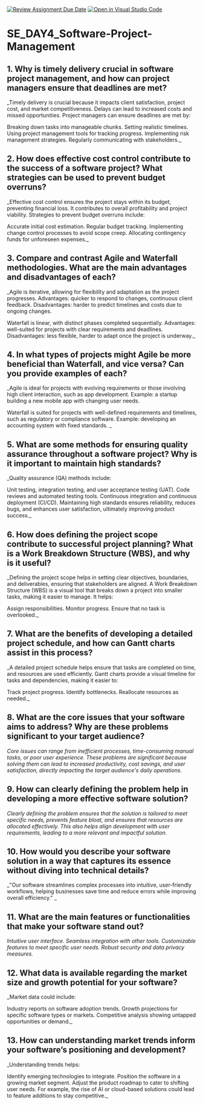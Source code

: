 [![Review Assignment Due Date](https://classroom.github.com/assets/deadline-readme-button-22041afd0340ce965d47ae6ef1cefeee28c7c493a6346c4f15d667ab976d596c.svg)](https://classroom.github.com/a/9pw6JKcu)
[![Open in Visual Studio Code](https://classroom.github.com/assets/open-in-vscode-2e0aaae1b6195c2367325f4f02e2d04e9abb55f0b24a779b69b11b9e10269abc.svg)](https://classroom.github.com/online_ide?assignment_repo_id=16257646&assignment_repo_type=AssignmentRepo)
# SE_DAY4_Software-Project-Management
## 1. Why is timely delivery crucial in software project management, and how can project managers ensure that deadlines are met?

_Timely delivery is crucial because it impacts client satisfaction, project cost, and market competitiveness. Delays can lead to increased costs and missed opportunities. Project managers can ensure deadlines are met by:

Breaking down tasks into manageable chunks.
Setting realistic timelines.
Using project management tools for tracking progress.
Implementing risk management strategies.
Regularly communicating with stakeholders._

## 2. How does effective cost control contribute to the success of a software project? What strategies can be used to prevent budget overruns?

_Effective cost control ensures the project stays within its budget, preventing financial loss. It contributes to overall profitability and project viability. Strategies to prevent budget overruns include:

Accurate initial cost estimation.
Regular budget tracking.
Implementing change control processes to avoid scope creep.
Allocating contingency funds for unforeseen expenses._

## 3. Compare and contrast Agile and Waterfall methodologies. What are the main advantages and disadvantages of each?

_Agile is iterative, allowing for flexibility and adaptation as the project progresses. Advantages: quicker to respond to changes, continuous client feedback. Disadvantages: harder to predict timelines and costs due to ongoing changes.

Waterfall is linear, with distinct phases completed sequentially. Advantages: well-suited for projects with clear requirements and deadlines. Disadvantages: less flexible, harder to adapt once the project is underway._

## 4. In what types of projects might Agile be more beneficial than Waterfall, and vice versa? Can you provide examples of each?
_Agile is ideal for projects with evolving requirements or those involving high client interaction, such as app development. Example: a startup building a new mobile app with changing user needs.

Waterfall is suited for projects with well-defined requirements and timelines, such as regulatory or compliance software. Example: developing an accounting system with fixed standards.
_
## 5. What are some methods for ensuring quality assurance throughout a software project? Why is it important to maintain high standards?

_Quality assurance (QA) methods include:

Unit testing, integration testing, and user acceptance testing (UAT).
Code reviews and automated testing tools.
Continuous integration and continuous deployment (CI/CD). Maintaining high standards ensures reliability, reduces bugs, and enhances user satisfaction, ultimately improving product success._

## 6. How does defining the project scope contribute to successful project planning? What is a Work Breakdown Structure (WBS), and why is it useful?

_Defining the project scope helps in setting clear objectives, boundaries, and deliverables, ensuring that stakeholders are aligned. A Work Breakdown Structure (WBS) is a visual tool that breaks down a project into smaller tasks, making it easier to manage. It helps:

Assign responsibilities.
Monitor progress.
Ensure that no task is overlooked._

## 7. What are the benefits of developing a detailed project schedule, and how can Gantt charts assist in this process?

_A detailed project schedule helps ensure that tasks are completed on time, and resources are used efficiently. Gantt charts provide a visual timeline for tasks and dependencies, making it easier to:

Track project progress.
Identify bottlenecks.
Reallocate resources as needed._
## 8. What are the core issues that your software aims to address? Why are these problems significant to your target audience?

_Core issues can range from inefficient processes, time-consuming manual tasks, or poor user experience. These problems are significant because solving them can lead to increased productivity, cost savings, and user satisfaction, directly impacting the target audience's daily operations._

## 9. How can clearly defining the problem help in developing a more effective software solution?

_Clearly defining the problem ensures that the solution is tailored to meet specific needs, prevents feature bloat, and ensures that resources are allocated effectively. This also helps align development with user requirements, leading to a more relevant and impactful solution._
## 10. How would you describe your software solution in a way that captures its essence without diving into technical details?

_"Our software streamlines complex processes into intuitive, user-friendly workflows, helping businesses save time and reduce errors while improving overall efficiency."
_
## 11. What are the main features or functionalities that make your software stand out?

_Intuitive user interface.
Seamless integration with other tools.
Customizable features to meet specific user needs.
Robust security and data privacy measures._
## 12. What data is available regarding the market size and growth potential for your software?

_Market data could include:

Industry reports on software adoption trends.
Growth projections for specific software types or markets.
Competitive analysis showing untapped opportunities or demand._

## 13. How can understanding market trends inform your software’s positioning and development?

_Understanding trends helps:

Identify emerging technologies to integrate.
Position the software in a growing market segment.
Adjust the product roadmap to cater to shifting user needs. For example, the rise of AI or cloud-based solutions could lead to feature additions to stay competitive._
